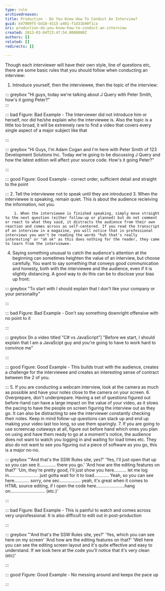 ```yaml
---
type: rule
archivedreason: 
title: Production - Do You Know How To Conduct An Interview?
guid: b47009f5-bd18-4315-a401-f1d31b90f1ca
uri: production-do-you-know-how-to-conduct-an-interview
created: 2013-03-04T23:47:54.0000000Z
authors: []
related: []
redirects: []

---
```


Though each interviewer will have their own style, line of questions etc, there are some basic rules that you should follow when conducting an interview:

<!--endintro-->

1. Introduce yourself, then the interviewee, then the topic of the interview: <br>      

::: greybox
"Hi guys, today we're talking about J Query with Peter Smith, how's it going Peter?"  
:::

::: bad
Figure: Bad Example - The Interviewer did not introduce him or herself, nor did he/she explain who the interviewee is. Also the topic is a little too broad, it will be extremely rare to find a video that covers every single aspect of a major subject like that

:::

::: greybox
"Hi Guys, I'm Adam Cogan and I'm here with Peter Smith of 123 Development Solutions Inc. Today we're going to be discussing J Query and how the latest edition will affect your source code. How's it going Peter?"

:::

::: good
Figure: Good Example - correct order, sufficient detail and straight to the point

:::
2. Tell the interviewee not to speak until they are introduced
3. When the interviewee is speaking, remain quiet. This is about the audience recieiving the information, not you.

        1. When the interviewee is finished speaking, simply move straight to the next question (either follow-up or planned) but do not comment or react to what they said, it distracts the audience from their own reaction and comes across as self-centered. If you read the transcript of an interview in a magazine, you will notice that in professional interviews you won't be reading the words "huh that's really interesting" or "ah ok" as this does nothing for the reader, they came to learn from the interviewee.
4. Saying something unusual to catch the audience's attention at the beginning can sometimes heighten the value of an interview, but choose carefully. You want to say something that conveys good communication and honesty, both with the interviewee and the audience, even if it is slightly distancing. A good way to do this can be to disclose your bias up front:

::: greybox
"To start with I should explain that I don't like your company or your personality"

:::

::: bad
Figure: Bad Example - Don't say something downright offensive with no point to it

:::

::: greybox
[In a video titled "C# vs JavaScript"] "Before we start, I should explain that I am a JavaScipt guy and you're going to have to work hard to convince me"

:::

::: good
Figure: Good Example - This builds trust with the audience, creates a challenge for the interviewee and creates an interesting sense of contract between the 2 of you.

:::
5. If you are conducting a webcam interview, look at the camera as much as possible and have your notes close to the camera on your screen.
6. Overprepare, don't underprepare. Having a set of questions figured out before-hand can have a large impact on the value of your video, as it slows the pacing to have the people on screen figuring the interview out as they go. It can also be distracting to see the interviewer constantly checking their notes. Keep in mind follow-up questions can stack up and end up making your video last too long, so use them sparingly.
7. If you are going to use screencap cutaways at all, figure out before hand which ones you plan on using and have them ready to go at a moment's notice, the audience does not want to watch you logging in and waiting for load times etc. They also do not want to see you figuring out a piece of software as you go, this is a major no-no.

::: greybox
"'And that's the SSW Rules site, yes?'
'Yes, I'll just open that up so you can see it............. there you go.'
'And how are the editing features on that?'
'Um, they're pretty good, I'll just show you here.......... let me log in........................ just gotta wait for it to load............ Yeah, so you can see here............ sorry, one sec................. yeah, it's great when it comes to HTML source editing, if I open the code here.......................hang on............................ (etc.)'

:::

::: bad
Figure: Bad Example - This is painful to watch and comes across very unprofessional. It is also difficult to edit out in post-production

:::

::: greybox
"'And that's the SSW Rules site, yes?'
'Yes, which you can see here on my screen'
'And how are the editing features on that?'
'Well here you can see the editing screen layout and it's quite effective and easy to understand. If we look here at the code you'll notice that it's very clean (etc)'


:::

::: good
Figure: Good Example - No messing around and keeps the pace up

:::
